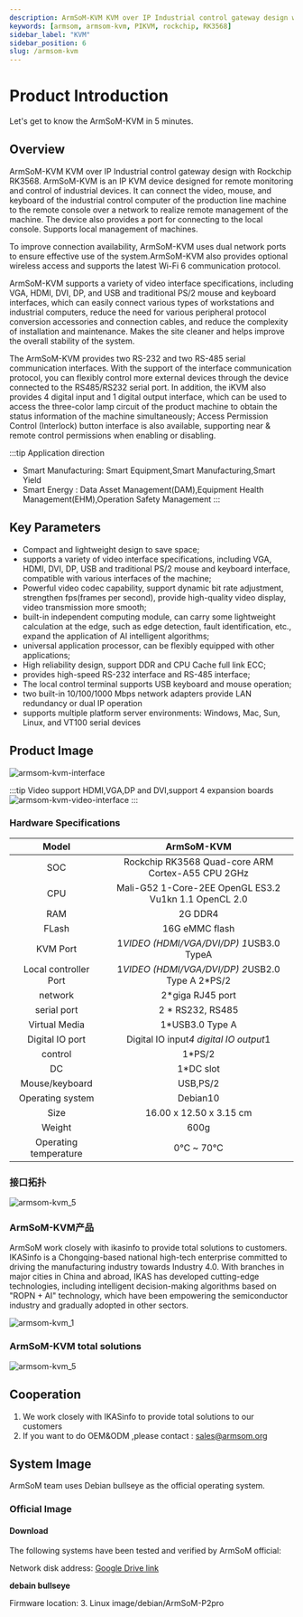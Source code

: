 ```yaml
---
description: ArmSoM-KVM KVM over IP Industrial control gateway design with Rockchip RK3568. ArmSoM-KVM is an IP KVM device designed for remote monitoring and control of industrial devices. It can connect the video, mouse, and keyboard of the industrial control computer of the production line machine to the remote console over a network to realize remote management of the machine. The device also provides a port for connecting to the local console. Supports local management of machines.
keywords: [armsom, armsom-kvm, PIKVM, rockchip, RK3568]
sidebar_label: "KVM"
sidebar_position: 6
slug: /armsom-kvm
---
```


# Product Introduction
Let's get to know the ArmSoM-KVM in 5 minutes.

## Overview
ArmSoM-KVM KVM over IP Industrial control gateway design with Rockchip RK3568. ArmSoM-KVM is an IP KVM device designed for remote monitoring and control of industrial devices. It can connect the video, mouse, and keyboard of the industrial control computer of the production line machine to the remote console over a network to realize remote management of the machine. The device also provides a port for connecting to the local console. Supports local management of machines.

To improve connection availability, ArmSoM-KVM uses dual network ports to ensure effective use of the system.ArmSoM-KVM also provides optional wireless access and supports the latest Wi-Fi 6 communication protocol.

ArmSoM-KVM supports a variety of video interface specifications, including VGA, HDMI, DVI, DP, and USB and traditional PS/2 mouse and keyboard interfaces, which can easily connect various types of workstations and industrial computers, reduce the need for various peripheral protocol conversion accessories and connection cables, and reduce the complexity of installation and maintenance. Makes the site cleaner and helps improve the overall stability of the system.

The ArmSoM-KVM provides two RS-232 and two RS-485 serial communication interfaces. With the support of the interface communication protocol, you can flexibly control more external devices through the device connected to the RS485/RS232 serial port. In addition, the iKVM also provides 4 digital input and 1 digital output interface, which can be used to access the three-color lamp circuit of the product machine to obtain the status information of the machine simultaneously; Access Permission Control (Interlock) button interface is also available, supporting near & remote control permissions when enabling or disabling.

:::tip Application direction
- Smart Manufacturing: Smart Equipment,Smart Manufacturing,Smart Yield
- Smart Energy : Data Asset Management(DAM),Equipment Health Management(EHM),Operation Safety Management
:::


## Key Parameters

- Compact and lightweight design to save space;
- supports a variety of video interface specifications, including VGA, HDMI, DVI, DP, USB and traditional PS/2 mouse and keyboard interface, compatible with various interfaces of the machine;
- Powerful video codec capability, support dynamic bit rate adjustment, strengthen fps(frames per second), provide high-quality video display, video transmission more smooth;
- built-in independent computing module, can carry some lightweight calculation at the edge, such as edge detection, fault identification, etc., expand the application of AI intelligent algorithms;
- universal application processor, can be flexibly equipped with other applications;
- High reliability design, support DDR and CPU Cache full link ECC;
- provides high-speed RS-232 interface and RS-485 interface;
- The local control terminal supports USB keyboard and mouse operation;
- two built-in 10/100/1000 Mbps network adapters provide LAN redundancy or dual IP operation
- supports multiple platform server environments: Windows, Mac, Sun, Linux, and VT100 serial devices

## Product Image
![armsom-kvm-interface](/img/link/armsom-kvm-interface.jpg)

:::tip
Video support HDMI,VGA,DP and DVI,support 4 expansion boards
![armsom-kvm-video-interface](/img/link/armsom-kvm-video-interface.png)
:::

### Hardware Specifications

|Model|ArmSoM-KVM|
| :--------: | :----------:|
|SOC	|Rockchip RK3568 Quad-core ARM Cortex-A55 CPU 2GHz |
|CPU	|Mali-G52 1-Core-2EE OpenGL ES3.2 Vu1kn 1.1 OpenCL 2.0 |
|RAM	|2G DDR4|
|FLash|16G eMMC flash|
|KVM Port	|1*VIDEO (HDMI/VGA/DVI/DP) 1*USB3.0 TypeA|
|Local controller Port|1*VIDEO (HDMI/VGA/DVI/DP) 2*USB2.0 Type A 2*PS/2 |
|network|2*giga RJ45 port|
|serial port|2 * RS232, RS485|
|Virtual Media|1*USB3.0 Type A|
|Digital IO port |Digital IO input*4 digital IO output*1|
|control	|1*PS/2|
|DC |1*DC slot|
|Mouse/keyboard|USB,PS/2|
|Operating system |Debian10|
|Size |16.00 x 12.50 x 3.15 cm|
|Weight |600g|
|Operating temperature	| 0℃ ~ 70℃|

### 接口拓扑
![armsom-kvm_5](/img/link/armsom-kvm_5.png)

### ArmSoM-KVM产品

ArmSoM work closely with ikasinfo to provide total solutions to customers. IKASinfo is a Chongqing-based national high-tech enterprise committed to driving the manufacturing industry towards Industry 4.0. With branches in major cities in China and abroad, IKAS has developed cutting-edge technologies, including intelligent decision-making algorithms based on "ROPN + AI" technology, which have been empowering the semiconductor industry and gradually adopted in other sectors.

![armsom-kvm_1](/img/link/armsom-kvm_1.jpg)

### ArmSoM-KVM total solutions

![armsom-kvm_5](/img/link/armsom-kvm_2.png)

## Cooperation

1. We work closely with IKASinfo to provide total solutions to our customers
2. If you want to do OEM&ODM ,please contact : sales@armsom.org


## System Image

ArmSoM team uses Debian bullseye as the official operating system.

### Official Image

#### Download

The following systems have been tested and verified by ArmSoM official:

Network disk address: [Google Drive link](https://drive.google.com/drive/folders/1aCoC6-5zoMaNBGwwgr_pYIs219aFijFM) 

**debain bullseye**  

Firmware location: 3. Linux image/debian/ArmSoM-P2pro  
